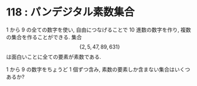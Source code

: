 # 118 : パンデジタル素数集合

1 から 9 の全ての数字を使い, 自由につなげることで 10 進数の数字を作り, 複数の集合を作ることができる. 集合$$\{2,5,47,89,631\}$$は面白いことに全ての要素が素数である.

1 から 9 の数字をちょうど 1 個ずつ含み, 素数の要素しか含まない集合はいくつあるか?
